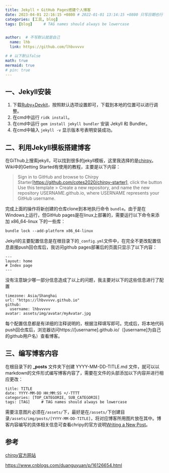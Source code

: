 ```yaml
---
title: Jekyll + GitHub Pages搭建个人博客
date: 2023-04-01 22:16:15 +0800 # 2022-01-01 13:14:15 +0800 只写日期也行；不写秒也行；这样也行 2022-03-09T00:55:42+08:00
categories: [工具, blog]
tags: [blog]     # TAG names should always be lowercase


author:  # 不写默认就是自己
  name: lhb
  link: https://github.com/lhbvvvvv

# # 以下默认false
math: true
mermaid: true
# pin: true
---
```

## 一、Jekyll安装
1. 下载[Ruby+Devkit](https://rubyinstaller.org/downloads/)，按照默认选项设置即可，下载到本地的位置可以进行调整。
2. 在cmd中运行 `ridk install`。
3. 在cmd中运行 `gem install jekyll bundler` 安装 Jekyll 和 Bundler。
4. 在cmd中输入 `jekyll -v` 显示版本号表明安装成功。

## 二、利用Jekyll模板搭建博客
在GiThub上搜索jekyll，可以找到很多的jekyll模板，这里我选择的是[chirpy](https://github.com/cotes2020/jekyll-theme-chirpy)。Wiki中的Getting Started有使用的教程，主要是以下内容：
> Sign in to GitHub and browse to Chirpy Starter[https://github.com/cotes2020/chirpy-starter], click the button Use this template > Create a new repository, and name the new repository USERNAME.github.io, where USERNAME represents your GitHub username.

完成上面的操作将新创建的仓库clone到本地执行命令 `bundle`。由于是在Windows上运行，但GitHub pages是在linux上部署的，需要运行以下命令来添加 x86_64-linux 下的一些库：
```
bundle lock --add-platform x86_64-linux
```
Jekyll的主要配置信息是在根目录下的`_config.yml`文件中，在完全不更改配置信息直接push回仓库后，我访问github pages部署后的页面只显示了以下内容：
```
---
layout: home
# Index page
---
```
没有注意缺少哪一部分信息造成了以上的问题，我主要对以下的这些信息进行了配置
```
timezone: Asia/Shanghai
url: "https://lhbvvvvv.github.io"
github:
  username: lhbvvvvv
avatar: assets/img/avatar/myAvatar.jpg
```
每个配置信息都是有详细的注释说明的，根据注释填写即可。完成后，将本地代码push回仓库后，浏览器访问https://[username].github.io/（[username]为自己的github用户名）查看博客。
## 三、编写博客内容

在根目录下的 **_posts** 文件夹下创建 YYYY-MM-DD-TITLE.md 文件，就可以以markdown的文件形式编写博客内容了，需要在文件的头部添加以下内容并进行相应更改：
```
title: TITLE
date: YYYY-MM-DD HH:MM:SS +/-TTTT
categories: [TOP_CATEGORIE, SUB_CATEGORIE]
tags: [TAG]     # TAG names should always be lowercase
```
需要注意图片必须在`/assets/`下，最好是在`/assets/`下创建目录`/assets/img/posts/[YYYY-MM-DD-TITLE]`，将对应博客所用图片放在其中。博客内容编写的具体相关信息可查看chripy的官方说明[Writing a New Post](https://chirpy.cotes.page/posts/write-a-new-post/)。

## 参考
[chirpy官方网站](https://chirpy.cotes.page)

https://www.cnblogs.com/duanguyuan/p/16126654.html
